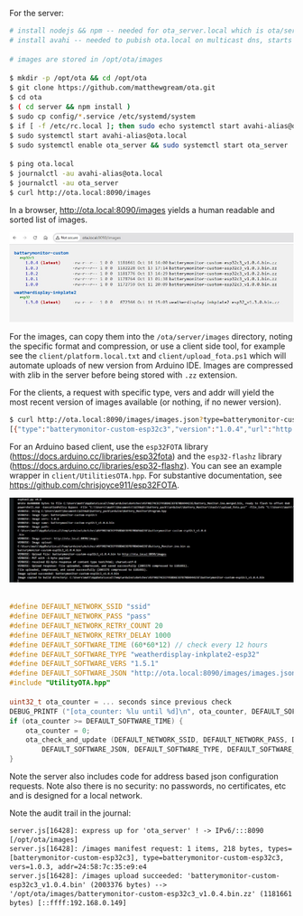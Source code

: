 
For the server:

```bash
# install nodejs && npm -- needed for ota_server.local which is ota/server/server.js and runs from systemd on port 8090
# install avahi -- needed to pubish ota.local on multicast dns, starts in rc.local AFTER dhcp assignment

# images are stored in /opt/ota/images

$ mkdir -p /opt/ota && cd /opt/ota
$ git clone https://github.com/matthewgream/ota.git
$ cd ota
$ ( cd server && npm install )
$ sudo cp config/*.service /etc/systemd/system
$ if [ -f /etc/rc.local ]; then sudo echo systemctl start avahi-alias@ota.local >> /etc/rc.local; else sudo cp config/rc.local /etc/rc.local; fi
$ sudo systemctl start avahi-alias@ota.local
$ sudo systemctl enable ota_server && sudo systemctl start ota_server

$ ping ota.local
$ journalctl -au avahi-alias@ota.local
$ journalctl -au ota_server
$ curl http://ota.local:8090/images
```

In a browser, http://ota.local:8090/images yields a human readable and sorted list of images.

![Images](client/ota_server.jpg)

For the images, can copy them into the `/ota/server/images` directory, noting the specific format and compression, or use a client side tool,
for example see the `client/platform.local.txt` and `client/upload_fota.ps1` which will automate uploads of new version from Arduino IDE.
Images are compressed with zlib in the server before being stored with `.zz` extension.

For the clients, a request with specific type, vers and addr will yield the most recent version of images available (or nothing, if no newer
version). 

```bash
$ curl http://ota.local:8090/images/images.json?type=batterymonitor-custom-esp32c3\&vers=1.0.2\&addr=01:02:03:04:05:06
[{"type":"batterymonitor-custom-esp32c3","version":"1.0.4","url":"http://ota.local:8090/images/batterymonitor-custom-esp32c3_v1.0.4.bin.zz"}]
```

For an Arduino based client, use the `esp32FOTA` library (https://docs.arduino.cc/libraries/esp32fota) and the `esp32-flashz` 
library (https://docs.arduino.cc/libraries/esp32-flashz). You can see an example wrapper in `client/UtilitiesOTA.hpp`. For substantive
documentation, see https://github.com/chrisjoyce911/esp32FOTA.

![Images](client/arduino_ide.jpg)

```C++

#define DEFAULT_NETWORK_SSID "ssid"
#define DEFAULT_NETWORK_PASS "pass"
#define DEFAULT_NETWORK_RETRY_COUNT 20
#define DEFAULT_NETWORK_RETRY_DELAY 1000
#define DEFAULT_SOFTWARE_TIME (60*60*12) // check every 12 hours
#define DEFAULT_SOFTWARE_TYPE "weatherdisplay-inkplate2-esp32"
#define DEFAULT_SOFTWARE_VERS "1.5.1"
#define DEFAULT_SOFTWARE_JSON "http://ota.local:8090/images/images.json"
#include "UtilityOTA.hpp"

uint32_t ota_counter = ... seconds since previous check
DEBUG_PRINTF ("[ota_counter: %lu until %d]\n", ota_counter, DEFAULT_SOFTWARE_TIME);
if (ota_counter >= DEFAULT_SOFTWARE_TIME) {
    ota_counter = 0;
    ota_check_and_update (DEFAULT_NETWORK_SSID, DEFAULT_NETWORK_PASS, DEFAULT_NETWORK_RETRY_COUNT, DEFAULT_NETWORK_RETRY_DELAY,
        DEFAULT_SOFTWARE_JSON, DEFAULT_SOFTWARE_TYPE, DEFAULT_SOFTWARE_VERS, [&] () { program->reset (); });
}
```

Note the server also includes code for address based json configuration requests.
Note also there is no security: no passwords, no certificates, etc and is designed for a local network.

Note the audit trail in the journal:

```syslog
server.js[16428]: express up for 'ota_server' ! -> IPv6/:::8090 [/opt/ota/images]
server.js[16428]: /images manifest request: 1 items, 218 bytes, types=[batterymonitor-custom-esp32c3], type=batterymonitor-custom-esp32c3, vers=1.0.3, addr=24:58:7c:35:e9:e4
server.js[16428]: /images upload succeeded: 'batterymonitor-custom-esp32c3_v1.0.4.bin' (2003376 bytes) --> '/opt/ota/images/batterymonitor-custom-esp32c3_v1.0.4.bin.zz' (1181661 bytes) [::ffff:192.168.0.149]
```


